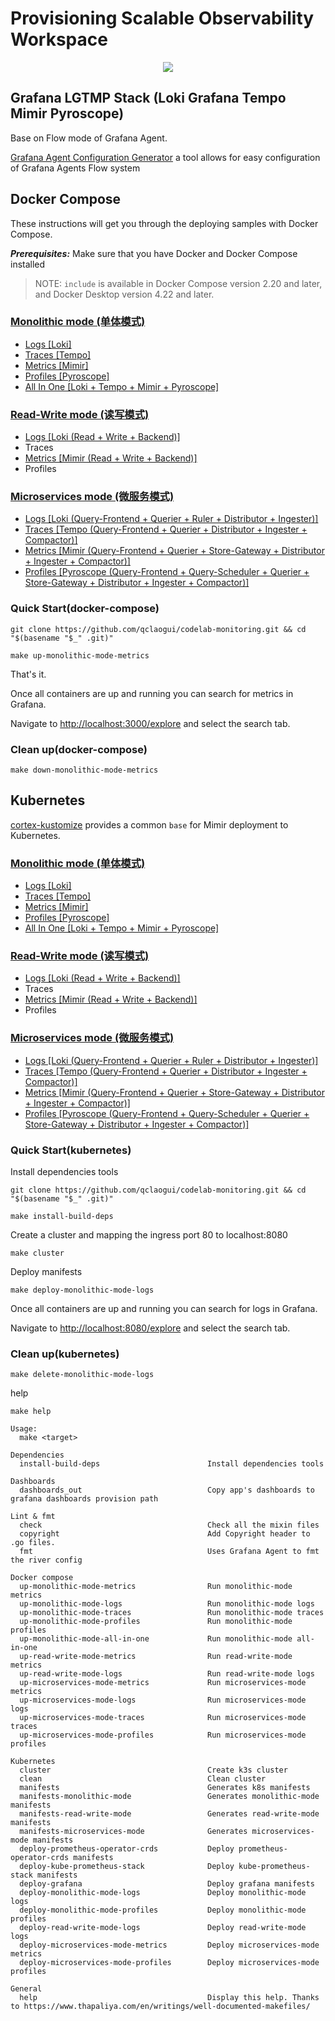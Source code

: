 # Provisioning Scalable Observability Workspace

<p align="center">
  <a href="https://github.com/qclaogui/codelab-monitoring/actions/workflows/ci.yml">
    <img src="https://github.com/qclaogui/codelab-monitoring/actions/workflows/ci.yml/badge.svg">
  </a>
</p>

## Grafana LGTMP Stack (Loki Grafana Tempo Mimir Pyroscope)

Base on Flow mode of Grafana Agent.

[Grafana Agent Configuration Generator](https://github.com/grafana/agent-configurator) a tool allows for easy configuration of Grafana Agents Flow system

## Docker Compose

These instructions will get you through the deploying samples with Docker Compose.

***Prerequisites:*** Make sure that you have Docker and Docker Compose installed

> NOTE:
> `include` is available in Docker Compose version 2.20 and later, and Docker Desktop version 4.22 and later.

### [Monolithic mode (单体模式)](./docker-compose/monolithic-mode)

- [Logs [Loki]](./docker-compose/monolithic-mode/logs)
- [Traces [Tempo]](./docker-compose/monolithic-mode/traces)
- [Metrics [Mimir]](./docker-compose/monolithic-mode/metrics)
- [Profiles [Pyroscope]](./docker-compose/monolithic-mode/profiles)
- [All In One [Loki + Tempo + Mimir + Pyroscope]](./docker-compose/monolithic-mode/all-in-one)

### [Read-Write mode (读写模式)](./docker-compose/read-write-mode)

- [Logs [Loki (Read + Write + Backend)]](./docker-compose/read-write-mode/logs)
- Traces
- [Metrics [Mimir (Read + Write + Backend)]](./docker-compose/read-write-mode/metrics)
- Profiles

### [Microservices mode (微服务模式)](./docker-compose/microservices-mode)

- [Logs [Loki (Query-Frontend + Querier + Ruler + Distributor + Ingester)]](./docker-compose/microservices-mode/logs)
- [Traces [Tempo (Query-Frontend + Querier + Distributor + Ingester + Compactor)]](./docker-compose/microservices-mode/traces)
- [Metrics [Mimir (Query-Frontend + Querier + Store-Gateway + Distributor + Ingester + Compactor)]](./docker-compose/microservices-mode/metrics)
- [Profiles [Pyroscope (Query-Frontend + Query-Scheduler + Querier + Store-Gateway + Distributor + Ingester + Compactor)]](./docker-compose/microservices-mode/profiles)

### Quick Start(docker-compose)

```shell
git clone https://github.com/qclaogui/codelab-monitoring.git && cd "$(basename "$_" .git)"

make up-monolithic-mode-metrics
```

That's it.

Once all containers are up and running you can search for metrics in Grafana.

Navigate to [http://localhost:3000/explore](http://localhost:3000/explore) and select the search tab.

### Clean up(docker-compose)

```shell
make down-monolithic-mode-metrics
```

## Kubernetes

[cortex-kustomize](https://github.com/qclaogui/cortex-kustomize) provides a common `base` for Mimir deployment to Kubernetes.

### [Monolithic mode (单体模式)](./kubernetes/monolithic-mode)

- [Logs [Loki]](./kubernetes/monolithic-mode/logs)
- [Traces [Tempo]](./kubernetes/monolithic-mode/traces)
- [Metrics [Mimir]](./kubernetes/monolithic-mode/metrics)
- [Profiles [Pyroscope]](./kubernetes/monolithic-mode/profiles)
- [All In One [Loki + Tempo + Mimir + Pyroscope]](./kubernetes/monolithic-mode)

### [Read-Write mode (读写模式)](./kubernetes/read-write-mode)

- [Logs [Loki (Read + Write + Backend)]](./kubernetes/read-write-mode/logs)
- Traces
- [Metrics [Mimir (Read + Write + Backend)]](./kubernetes/read-write-mode/metrics)
- Profiles

### [Microservices mode (微服务模式)](./kubernetes/microservices-mode)

- [Logs [Loki (Query-Frontend + Querier + Ruler + Distributor + Ingester)]](./kubernetes/microservices-mode/logs)
- [Traces [Tempo (Query-Frontend + Querier + Distributor + Ingester + Compactor)]](./kubernetes/microservices-mode/traces)
- [Metrics [Mimir (Query-Frontend + Querier + Store-Gateway + Distributor + Ingester + Compactor)]](./kubernetes/microservices-mode/metrics)
- [Profiles [Pyroscope (Query-Frontend + Query-Scheduler + Querier + Store-Gateway + Distributor + Ingester + Compactor)]](./kubernetes/microservices-mode/profiles)

### Quick Start(kubernetes)

Install dependencies tools

```shell
git clone https://github.com/qclaogui/codelab-monitoring.git && cd "$(basename "$_" .git)"

make install-build-deps
```

Create a cluster and mapping the ingress port 80 to localhost:8080

```shell
make cluster
```

Deploy manifests

```shell
make deploy-monolithic-mode-logs
```

Once all containers are up and running you can search for logs in Grafana.

Navigate to [http://localhost:8080/explore](http://localhost:8080/explore) and select the search tab.

### Clean up(kubernetes)

```shell
make delete-monolithic-mode-logs
```

help

```shell
make help

Usage:
  make <target>

Dependencies
  install-build-deps                        Install dependencies tools

Dashboards
  dashboards_out                            Copy app's dashboards to grafana dashboards provision path

Lint & fmt
  check                                     Check all the mixin files
  copyright                                 Add Copyright header to .go files.
  fmt                                       Uses Grafana Agent to fmt the river config

Docker compose
  up-monolithic-mode-metrics                Run monolithic-mode metrics
  up-monolithic-mode-logs                   Run monolithic-mode logs
  up-monolithic-mode-traces                 Run monolithic-mode traces
  up-monolithic-mode-profiles               Run monolithic-mode profiles
  up-monolithic-mode-all-in-one             Run monolithic-mode all-in-one
  up-read-write-mode-metrics                Run read-write-mode metrics
  up-read-write-mode-logs                   Run read-write-mode logs
  up-microservices-mode-metrics             Run microservices-mode metrics
  up-microservices-mode-logs                Run microservices-mode logs
  up-microservices-mode-traces              Run microservices-mode traces
  up-microservices-mode-profiles            Run microservices-mode profiles

Kubernetes
  cluster                                   Create k3s cluster
  clean                                     Clean cluster
  manifests                                 Generates k8s manifests
  manifests-monolithic-mode                 Generates monolithic-mode manifests
  manifests-read-write-mode                 Generates read-write-mode manifests
  manifests-microservices-mode              Generates microservices-mode manifests
  deploy-prometheus-operator-crds           Deploy prometheus-operator-crds manifests
  deploy-kube-prometheus-stack              Deploy kube-prometheus-stack manifests
  deploy-grafana                            Deploy grafana manifests
  deploy-monolithic-mode-logs               Deploy monolithic-mode logs
  deploy-monolithic-mode-profiles           Deploy monolithic-mode profiles
  deploy-read-write-mode-logs               Deploy read-write-mode logs
  deploy-microservices-mode-metrics         Deploy microservices-mode metrics
  deploy-microservices-mode-profiles        Deploy microservices-mode profiles

General
  help                                      Display this help. Thanks to https://www.thapaliya.com/en/writings/well-documented-makefiles/

```
